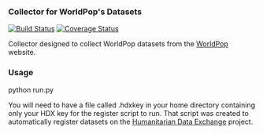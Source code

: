 ### Collector for WorldPop's Datasets
[![Build Status](https://travis-ci.org/OCHA-DAP/hdxscraper-worldpop.svg?branch=master&ts=1)](https://travis-ci.org/OCHA-DAP/hdxscraper-worldpop) [![Coverage Status](https://coveralls.io/repos/github/OCHA-DAP/hdxscraper-worldpop/badge.svg?branch=master&ts=1)](https://coveralls.io/github/OCHA-DAP/hdxscraper-worldpop?branch=master)

Collector designed to collect WorldPop datasets from the [WorldPop](http://www.worldpop.org/) website.

### Usage
python run.py

You will need to have a file called .hdxkey in your home directory containing only your HDX key for the register script to run. That script was created to automatically register datasets on the [Humanitarian Data Exchange](http://data.humdata.org/) project.